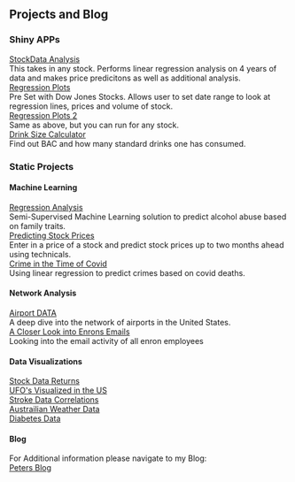 ## Projects and Blog

### Shiny APPs

[StockData Analysis](https://pjsulliv34.shinyapps.io/StockDataAnalysis/)<br />
This takes in any stock. Performs linear regression analysis on 4 years of data and makes price predicitons as well as additional analysis.<br />
[Regression Plots](https://pjsulliv34.shinyapps.io/Regression_Plots/)<br />
Pre Set with Dow Jones Stocks. Allows user to set date range to look at regression lines, prices and volume of stock. <br />
[Regression Plots 2](https://pjsulliv34.shinyapps.io/RegressionApp_2/)<br />
Same as above, but you can run for any stock. <br />
[Drink Size Calculator](https://pjsulliv34.shinyapps.io/DrizeSizeCalculator/)<br />
Find out BAC and how many standard drinks one has consumed.

### Static Projects
#### Machine Learning
[Regression Analysis](https://pjsulliv34.github.io/DACSS603/Final_Project.html) <br />
Semi-Supervised Machine Learning solution to predict alcohol abuse based on family traits.<br />
[Predicting Stock Prices](https://pjsulliv34.github.io/R-Projects/Stock-Price-Predictions.html)<br />
Enter in a price of a stock and predict stock prices up to two months ahead using technicals.<br />
[Crime in the Time of Covid](https://pjsulliv34.github.io/R-Projects/Crime-in-the-Time-of-Covid_Final.html)<br />
Using linear regression to predict crimes based on covid deaths.


#### Network Analysis
[Airport DATA](https://pjsulliv34.github.io/Blog/posts/2022-02-03-networkanalysishw1/)<br />
A deep dive into the network of airports in the United States.<br />
[A Closer Look into Enrons Emails](https://pjsulliv34.github.io/Blog/posts/networks-hw-2/)<br />
Looking into the email activity of all enron employees<br />

#### Data Visualizations 
[Stock Data Returns](https://pjsulliv34.github.io/dacss601/Final/Final-Project.html) <br />
[UFO's Visualized in the US](https://pjsulliv34.github.io/dacss601/HW3/UFOwatchHW3.html) <br />
[Stroke Data Correlations](https://pjsulliv34.github.io/dacss601/HW5/HW5_StrokeData.html) <br />
[Austrailian Weather Data](https://pjsulliv34.github.io/dacss601/HW4/AustrailiaWeatherData.html) <br />
[Diabetes Data](https://pjsulliv34.github.io/dacss601/HW1+2/Hw2DiabetesData.html) <br />

#### Blog
For Additional information please navigate to my Blog:<br />
[Peters Blog](https://pjsulliv34.github.io/Blog/)

